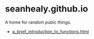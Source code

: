 # seanhealy.github.io
A home for random pubic things.

- [a_brief_introduction_to_functions.html](a_brief_introduction_to_functions.html)
